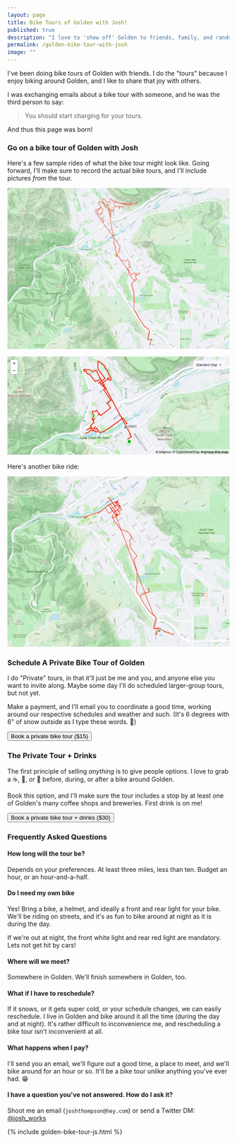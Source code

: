 ```yaml
---
layout: page
title: Bike Tours of Golden with Josh!
published: true
description: "I love to 'show off' Golden to friends, family, and random acquintances. "
permalink: /golden-bike-tour-with-josh
image: ""
---
```


I've been doing bike tours of Golden with friends. I do the "tours" because I enjoy biking around Golden, and I like to share that joy with others. 

I was exchanging emails about a bike tour with someone, and he was the third person to say:

> You should start charging for your tours.

And thus this page was born!

### Go on a bike tour of Golden with Josh

Here's a few sample rides of what the bike tour might look like. Going forward, I'll make sure to record the actual bike tours, and I'll include pictures _from_ the tour.

[![a golden bikeride](/_pages/golden-bike-tour/strava-trip-03.jpg)](https://www.strava.com/activities/4055046912)

[![biking around Golden](/_pages/golden-bike-tour/strava-map-01.jpg)](https://www.strava.com/activities/4234838580)

Here's another bike ride:

[![Another bike around Golden](/_pages/golden-bike-tour/strava-map-02.jpg)](https://www.strava.com/activities/4060325423)


### Schedule A Private Bike Tour of Golden

I do "Private" tours, in that it'll just be me and you, and anyone else you want to invite along. Maybe some day I'll do scheduled larger-group tours, but not yet.

Make a payment, and I'll email you to coordinate a good time, working around our respective schedules and weather and such. (It's 6 degrees with 6" of snow outside as I type these words. 🥶)

<button
  id="checkout-button-sku_IGM8Pq01QMHGdP"
  class="stripe_button"
  role="link"
  type="button">
  Book a private bike tour ($15)
</button>

<div id="error-message"></div>



### The Private Tour + Drinks

The first principle of selling _anything_ is to give people options. I love to grab a ☕️, 🍻, or 🍷 before, during, or after a bike around Golden. 

Book this option, and I'll make sure the tour includes a stop by at least one of Golden's many coffee shops and breweries. First drink is on me!

<button
  class="stripe_button"
  id="checkout-button-sku_IGMDluUS1LM4Ok"
  role="link"
  type="button">
  Book a private bike tour + drinks ($30)
</button>

<div id="error-message"></div>


### Frequently Asked Questions

#### How long will the tour be?

Depends on your preferences. At least three miles, less than ten. Budget an hour, or an hour-and-a-half.

#### Do I need my own bike

Yes! Bring a bike, a helmet, and ideally a front and rear light for your bike. We'll be riding on streets, and it's as fun to bike around at night as it is during the day.

If we're out at night, the front white light and rear red light are mandatory. Lets not get hit by cars!

#### Where will we meet?

Somewhere in Golden. We'll finish somewhere in Golden, too. 

#### What if I have to reschedule?

If it snows, or it gets super cold, or your schedule changes, we can easily reschedule. I live in Golden and bike around it all the time (during the day and at night). It's rather difficult to inconvenience me, and rescheduling a bike tour isn't inconvenient at all.

#### What happens when I pay?

I'll send you an email, we'll figure out a good time, a place to meet, and we'll bike around for an hour or so. It'll be a bike tour unlike anything you've ever had. 😁

#### I have a question you've not answered. How do I ask it?

Shoot me an email (`joshthompson@hey.com`) or send a Twitter DM: [@josh_works](https://twitter.com/josh_works)

{% include golden-bike-tour-js.html %}